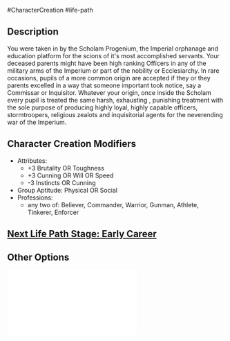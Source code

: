 #CharacterCreation #life-path 
## Description
You were taken in by the Scholam Progenium, the Imperial orphanage and education platform for the scions of it's most accomplished servants.
Your deceased parents might have been high ranking Officers in any of the military arms of the Imperium or part of the nobility or Ecclesiarchy. In rare occasions, pupils of a more common origin are accepted if they or they parents excelled in a way that someone important took notice, say a Commissar or Inquisitor.
Whatever your origin, once inside the Scholam every pupil is treated the same harsh, exhausting , punishing treatment with the sole purpose of producing highly loyal, highly capable officers, stormtroopers, religious zealots and inquisitorial agents for the neverending war of the Imperium.

## Character Creation Modifiers
- Attributes: 
	- +3 Brutality OR Toughness
	- +3 Cunning OR Will OR Speed
	- -3 Instincts OR Cunning
- Group Aptitude: Physical OR Social
- Professions: 
	- any two of: Believer, Commander, Warrior, Gunman, Athlete, Tinkerer, Enforcer

## [Next Life Path Stage: Early Career](</LifePath/EarlyCareer/Early Career.md>)

## Other Options
![](</LifePath/Education/List of Educations.md>)